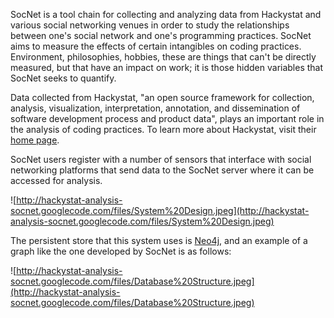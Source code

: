 SocNet is a tool chain for collecting and analyzing data from Hackystat and various social networking venues in order to study the relationships between one's social network and one's programming practices. SocNet aims to measure the effects of certain intangibles on coding practices. Environment, philosophies, hobbies, these are things that can't be directly measured, but that have an impact on work; it is those hidden variables that SocNet seeks to quantify.

Data collected from Hackystat, "an open source framework for collection, analysis, visualization, interpretation, annotation, and dissemination of software development process and product data", plays an important role in the analysis of coding practices. To learn more about Hackystat, visit their [home page](http://code.google.com/p/hackystat/).

SocNet users register with a number of sensors that interface with social networking platforms that send data to the SocNet server where it can be accessed for analysis.

![http://hackystat-analysis-socnet.googlecode.com/files/System%20Design.jpeg](http://hackystat-analysis-socnet.googlecode.com/files/System%20Design.jpeg)

The persistent store that this system uses is [Neo4j](http://neo4j.org/), and an example of a graph like the one developed by SocNet is as follows:

![http://hackystat-analysis-socnet.googlecode.com/files/Database%20Structure.jpeg](http://hackystat-analysis-socnet.googlecode.com/files/Database%20Structure.jpeg)